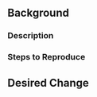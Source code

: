 ## Background

### Description
<!-- ⚠️⚠️ Detailed description of bug/feature -->

### Steps to Reproduce
<!-- ⚠️⚠️ Only relevant for bugs -->

<!--
- *Run command ...*
- ...
- ...
-->

## Desired Change
<!-- ⚠️⚠️ High level overview of the desired change or outcome. -->
